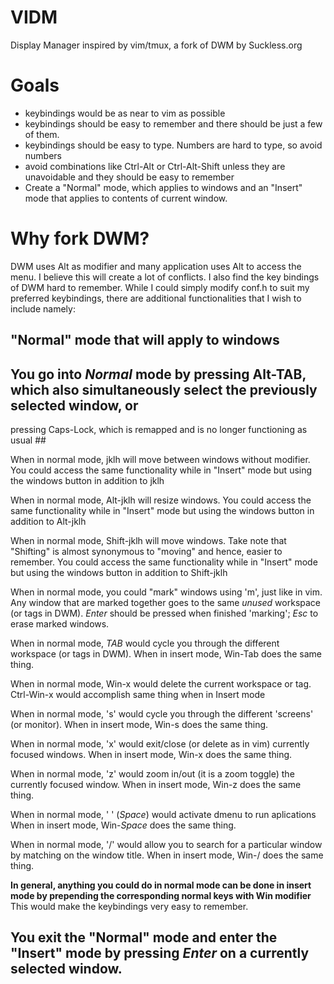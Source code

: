 # VIDM
Display Manager inspired by vim/tmux, a fork of DWM by Suckless.org

# Goals
- keybindings would be as near to vim as possible
- keybindings should be easy to remember and there should be just a few of them.
- keybindings should be easy to type. Numbers are hard to type, so avoid numbers
- avoid combinations like Ctrl-Alt or Ctrl-Alt-Shift unless they are unavoidable and they should be easy to remember
- Create a "Normal" mode, which applies to windows and an "Insert" mode that applies to contents of current window.

# Why fork DWM?
DWM uses Alt as modifier and many application uses Alt to access the menu. I believe this will create a lot of conflicts.
I also find the key bindings of DWM hard to remember. While I could simply modify conf.h to suit my preferred keybindings,
there are additional functionalities that I wish to include namely:

## "Normal" mode that will apply to windows
## You go into *Normal* mode by pressing Alt-TAB, which also simultaneously select the previously selected window, or 
   pressing Caps-Lock, which is remapped and is no longer functioning as usual ##

When in normal mode, jklh will move between windows without modifier. You could access the same functionality while
in "Insert" mode but using the windows button in addition to jklh

When in normal mode, Alt-jklh will resize windows. You could access the same functionality while
in "Insert" mode but using the windows button in addition to Alt-jklh

When in normal mode, Shift-jklh will move windows. Take note that "Shifting" is almost synonymous to "moving" and hence,
easier to remember. You could access the same functionality while
in "Insert" mode but using the windows button in addition to Shift-jklh

When in normal mode, you could "mark" windows using 'm', just like in vim. Any window that are marked together goes to the same
*unused* workspace (or tags in DWM). *Enter* should be pressed when finished 'marking'; *Esc* to erase marked windows.
  
When in normal mode, *TAB* would cycle you through the different workspace (or tags in DWM). When in insert mode, Win-Tab does
the same thing.
  
When in normal mode, Win-x would delete the current workspace or tag. Ctrl-Win-x would accomplish same thing when in Insert mode
  
When in normal mode, 's' would cycle you through the different 'screens' (or monitor). When in insert mode, Win-s does
the same thing.
  
When in normal mode, 'x' would exit/close (or delete as in vim) currently focused windows. When in insert mode, Win-x does
the same thing.

When in normal mode, 'z' would zoom in/out (it is a zoom toggle) the currently focused window. When in insert mode, Win-z does
the same thing. 

When in normal mode, ' ' (*Space*) would activate dmenu to run aplications When in insert mode, Win-*Space* does
the same thing. 

When in normal mode, '/' would allow you to search for a particular window by matching on the window title. When in insert mode, Win-/ does
the same thing. 

__In general, anything you could do in normal mode can be done in insert mode by prepending the corresponding normal keys with Win modifier__
This would make the keybindings very easy to remember.

## You exit the "Normal" mode and enter the "Insert" mode by pressing *Enter* on a currently selected window. ##


